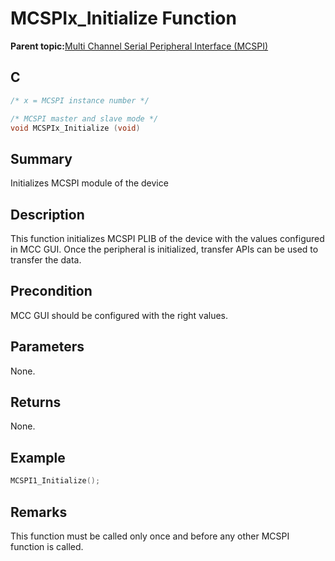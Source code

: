 # MCSPIx\_Initialize Function

**Parent topic:**[Multi Channel Serial Peripheral Interface \(MCSPI\)](GUID-A3A5277D-BAE3-4BD0-91E9-D4E7E0608BE7.md)

## C

```c
/* x = MCSPI instance number */

/* MCSPI master and slave mode */
void MCSPIx_Initialize (void)
```

## Summary

Initializes MCSPI module of the device

## Description

This function initializes MCSPI PLIB of the device with the values configured in MCC GUI. Once the peripheral is initialized, transfer APIs can be used to transfer the data.

## Precondition

MCC GUI should be configured with the right values.

## Parameters

None.

## Returns

None.

## Example

```c
MCSPI1_Initialize();
```

## Remarks

This function must be called only once and before any other MCSPI function is called.

